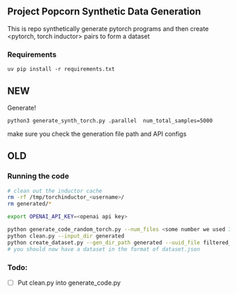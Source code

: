 ## Project Popcorn Synthetic Data Generation

This is repo synthetically generate pytorch programs and then create <pytorch, torch inductor> pairs to form a dataset

### Requirements

```
uv pip install -r requirements.txt
```

## NEW

Generate! 
```
python3 generate_synth_torch.py .parallel  num_total_samples=5000
```
make sure you check the generation file path and API configs


## OLD
### Running the code

```bash
# clean out the inductor cache
rm -rf /tmp/torchinductor_<username>/
rm generated/*

export OPENAI_API_KEY=<openai api key>

python generate_code_random_torch.py --num_files <some number we used 3000>
python clean.py --input_dir generated
python create_dataset.py --gen_dir_path generated --uuid_file filtered_uuids.json
# you should now have a dataset in the format of dataset.json
```

### Todo:
- [ ] Put clean.py into generate_code.py
